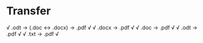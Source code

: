 # Transfer

√ .odt -> (.doc <-> .docx) -> .pdf √
√ .docx -> .pdf √
√ .doc -> .pdf √
√ .odt -> .pdf √
√ .txt -> .pdf √
